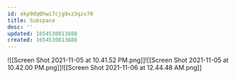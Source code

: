 ```yaml
---
id: ekp9dq0hwi7cjg9xz3qzv70
title: Subspace
desc: ''
updated: 1654530813888
created: 1654530813888
---
```

![[Screen Shot 2021-11-05 at 10.41.52 PM.png]]![[Screen Shot 2021-11-05 at 10.42.00 PM.png]]![[Screen Shot 2021-11-06 at 12.44.48 AM.png]]
